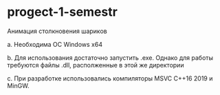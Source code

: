 # progect-1-semestr

Анимация столкновения шариков

a. Необходима ОС Windows x64

b. Для использования достаточно запустить .exe. Однако для работы требуются файлы .dll, располженные в этой же директории

c. При разработке использовались компиляторы MSVC C++16 2019 и MinGW.
